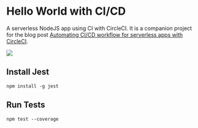 # Hello World with CI/CD

A serverless NodeJS app using CI with CircleCI. It is a companion project for the blog post [Automating CI/CD workflow for serverless apps with CircleCI](https://serverless.com/blog/ci-cd-workflow-serverless-apps-with-circleci/).

![](https://circleci.com/gh/rupakg/hello-world-ci.svg?style=shield&circle-token=:circle-token)

## Install Jest

``` npm install -g jest ```

## Run Tests

``` npm test --coverage ```
